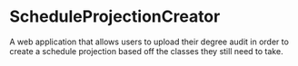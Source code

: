 # ScheduleProjectionCreator
A web application that allows users to upload their degree audit in order to create a schedule projection based off the classes they still need to take.
